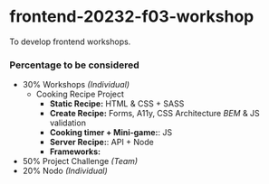 # frontend-20232-f03-workshop
To develop frontend workshops.

### Percentage to be considered
- 30% Workshops *(Individual)*
  - Cooking Recipe Project
    - **Static Recipe:** HTML & CSS + SASS
    - **Create Recipe:** Forms, A11y, CSS Architecture *BEM* & JS validation
    - **Cooking timer + Mini-game:**: JS
    - **Server Recipe:**: API + Node
    - **Frameworks:**
- 50% Project Challenge *(Team)*
- 20% Nodo *(Individual)*
